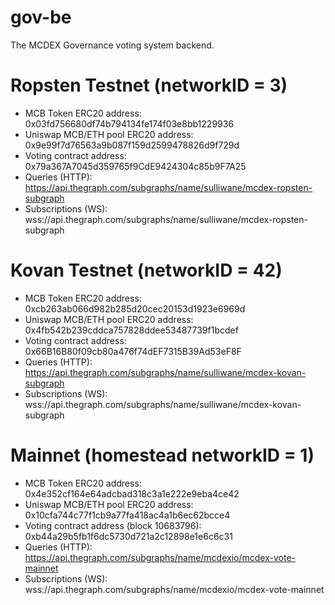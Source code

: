 # gov-be

The MCDEX Governance voting system backend.

# Ropsten Testnet (networkID = 3)

- MCB Token ERC20 address: 0x03fd756680df74b794134fe174f03e8bb1229936
- Uniswap MCB/ETH pool ERC20 address: 0x9e99f7d76563a9b087f159d2599478826d9f729d
- Voting contract address: 0x79a367A7045d359765f9CdE9424304c85b9F7A25
- Queries (HTTP): https://api.thegraph.com/subgraphs/name/sulliwane/mcdex-ropsten-subgraph
- Subscriptions (WS): wss://api.thegraph.com/subgraphs/name/sulliwane/mcdex-ropsten-subgraph

# Kovan Testnet (networkID = 42)

- MCB Token ERC20 address: 0xcb263ab066d982b285d20cec20153d1923e6969d
- Uniswap MCB/ETH pool ERC20 address: 0x4fb542b239cddca757828ddee53487739f1bcdef
- Voting contract address: 0x66B16B80f09cb80a476f74dEF7315B39Ad53eF8F
- Queries (HTTP): https://api.thegraph.com/subgraphs/name/sulliwane/mcdex-kovan-subgraph
- Subscriptions (WS): wss://api.thegraph.com/subgraphs/name/sulliwane/mcdex-kovan-subgraph

# Mainnet (homestead networkID = 1)

- MCB Token ERC20 address: 0x4e352cf164e64adcbad318c3a1e222e9eba4ce42
- Uniswap MCB/ETH pool ERC20 address: 0x10cfa744c77f1cb9a77fa418ac4a1b6ec62bcce4
- Voting contract address (block 10683796): 0xb44a29b5fb1f6dc5730d721a2c12898e1e6c6c31
- Queries (HTTP): https://api.thegraph.com/subgraphs/name/mcdexio/mcdex-vote-mainnet
- Subscriptions (WS): wss://api.thegraph.com/subgraphs/name/mcdexio/mcdex-vote-mainnet
